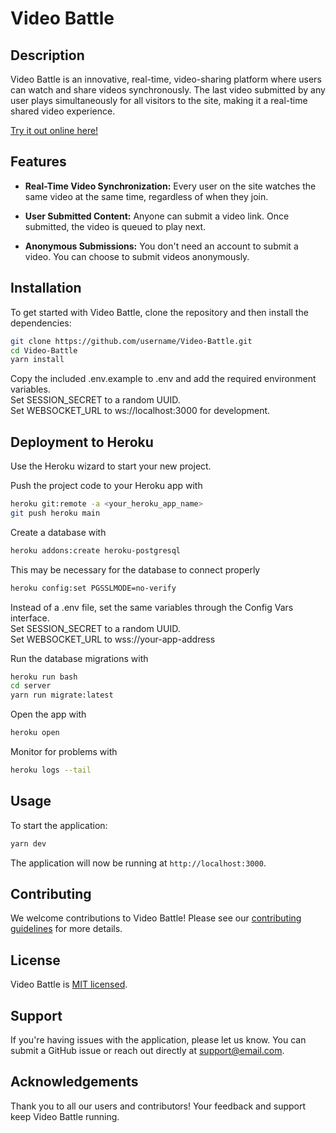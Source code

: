 # Video Battle

## Description

Video Battle is an innovative, real-time, video-sharing platform where users can watch and share videos synchronously. The last video submitted by any user plays simultaneously for all visitors to the site, making it a real-time shared video experience.

[Try it out online here!](https://video-battle-7eb93638f816.herokuapp.com)

## Features

- **Real-Time Video Synchronization:** Every user on the site watches the same video at the same time, regardless of when they join.

- **User Submitted Content:** Anyone can submit a video link. Once submitted, the video is queued to play next.

- **Anonymous Submissions:** You don't need an account to submit a video. You can choose to submit videos anonymously.

## Installation

To get started with Video Battle, clone the repository and then install the dependencies:

```bash
git clone https://github.com/username/Video-Battle.git
cd Video-Battle
yarn install
```

Copy the included .env.example to .env and add the required environment variables.  
Set SESSION_SECRET to a random UUID.  
Set WEBSOCKET_URL to ws://localhost:3000 for development.  

## Deployment to Heroku

Use the Heroku wizard to start your new project.

Push the project code to your Heroku app with
```bash
heroku git:remote -a <your_heroku_app_name>
git push heroku main
```

Create a database with
```bash
heroku addons:create heroku-postgresql
```

This may be necessary for the database to connect properly
```bash
heroku config:set PGSSLMODE=no-verify
```

Instead of a .env file, set the same variables through the Config Vars interface.  
Set SESSION_SECRET to a random UUID.  
Set WEBSOCKET_URL to wss://your-app-address  

Run the database migrations with
```bash
heroku run bash
cd server
yarn run migrate:latest
```

Open the app with
```bash
heroku open
```

Monitor for problems with
```bash
heroku logs --tail
```

## Usage

To start the application:

```bash
yarn dev
```

The application will now be running at `http://localhost:3000`.

## Contributing

We welcome contributions to Video Battle! Please see our [contributing guidelines](CONTRIBUTING.md) for more details.

## License

Video Battle is [MIT licensed](LICENSE).

## Support

If you're having issues with the application, please let us know. You can submit a GitHub issue or reach out directly at [support@email.com](mailto:support@email.com).

## Acknowledgements

Thank you to all our users and contributors! Your feedback and support keep Video Battle running.
